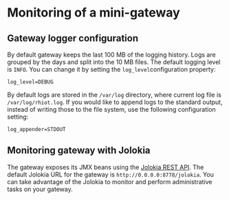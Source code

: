 # Monitoring of a mini-gateway

## Gateway logger configuration

By default gateway keeps the last 100 MB of the logging history. Logs are grouped by the days and split into the
10 MB files. The default logging level is `INFO`. You can change it by setting the `log_level`configuration
property:

    log_level=DEBUG

By default logs are stored in the `/var/log` directory, where current log file is `/var/log/rhiot.log`. If you would like
to append logs to the standard output, instead of writing those to the file system, use the following configuration
setting:

    log_appender=STDOUT

## Monitoring gateway with Jolokia

The gateway exposes its JMX beans using the [Jolokia REST API](https://jolokia.org). The default Jolokia URL for the
gateway is `http://0.0.0.0:8778/jolokia`. You can take advantage of the Jolokia to monitor and perform administrative
tasks on your gateway.


